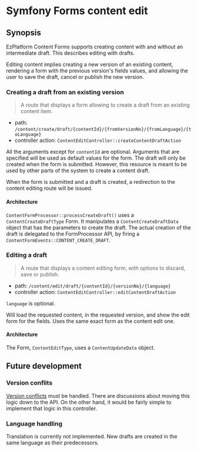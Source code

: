 # Symfony Forms content edit

## Synopsis
EzPlatform Content Forms supports creating content with and without an intermediate draft. This describes
editing with drafts.

Editing content implies creating a new version of an existing content, rendering a form with the
previous version's fields values, and allowing the user to save the draft, cancel or publish the
new version.


### Creating a draft from an existing version

> A route that displays a form allowing to create a draft from an existing content item.

- path: `/content/create/draft/{contentId}/{fromVersionNo}/{fromLanguage}/{toLanguage}`
- controller action: `ContentEditController::createContentDraftAction`

All the arguments except for `contentId` are optional. Arguments that are specified will
be used as default values for the form. The draft will only be created when the form is 
submitted. However, this resource is meant to be used by other parts of the system to create 
a content draft.

When the form is submitted and a draft is created, a redirection to the content editing route
will be issued.

#### Architecture
`ContentFormProcessor::processCreateDraft()` uses a `ContentCreateDraftType` Form.
It manipulates a `ContentCreateDraftData` object that has the parameters to create the draft.
The actual creation of the draft is delegated to the FormProcessor API, by firing a
`ContentFormEvents::CONTENT_CREATE_DRAFT`.


### Editing a draft
> A route that displays a content editing form, with options to discard, save or publish.

- path: `/content/edit/draft/{contentId}/{versionNo}/{language}`
- controller action: `ContentEditController::editContentDraftAction`

`language` is optional.

Will load the requested content, in the requested version, and show the edit form for the fields.
Uses the same exact form as the content edit one.

#### Architecture
The Form, `ContentEditType`, uses a `ContentUpdateData` object.


## Future development

### Version conflits
[Version conflicts](https://jira.ibexa.co/browse/EZP-25465) must be handled. There are discussions
about moving this logic down to the API. On the other hand, it would be fairly simple to implement
that logic in this controller.

### Language handling
Translation is currently not implemented. New drafts are created in the same language as their
predecessors.
